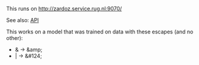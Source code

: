 This runs on http://zardoz.service.rug.nl:9070/

See also: [API](https://github.com/ufal/mtmonkey/blob/master/API.md)

This works on a model that was trained on data with these escapes (and
no other):

 - &amp; → &amp;amp;
 - | → &amp;#124;
